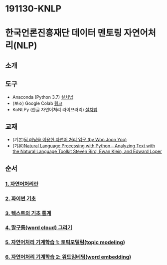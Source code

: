 # 191130-KNLP
# 한국언론진흥재단 데이터 멘토링 자연어처리(NLP)

## 소개

## 도구
* Anaconda (Python 3.7) [설치법](https://wikidocs.net/50698#1-anaconda)
* (보조) Google Colab [링크](https://colab.research.google.com/)
* KoNLPy (한글 자연어처리 라이브러리) [설치법](https://konlpy-ko.readthedocs.io/ko/v0.4.3/install/)

## 교재
* (기본)[딥 러닝을 이용한 자연어 처리 입문 (by Won Joon Yoo)](https://wikidocs.net/book/2155)
* (기본)[Natural Language Processing with Python – Analyzing Text with the Natural Language Toolkit
Steven Bird, Ewan Klein, and Edward Loper](http://www.nltk.org/book/)

## 순서
### [1. 자연어처리란](1_자연어처리란.md)

### [2. 파이썬 기초](2_파이썬기초.md)
<!-- NLTK 기반 -->

### [3. 텍스트의 기초 통계](3_텍스트기초통계.md)
<!-- NLTK 기반 -->

### [4. 말구름(word cloud) 그리기](4_말구름그리기.md)
<!-- 문레기 사례 기반 -->

### [5. 자연어처리 기계학습 1: 토픽모델링(topic modeling)](5_토픽모델링.md)
<!-- 새 사례 만들어야 -->

### [6. 자연어처리 기계학습 2: 워드임베딩(word embedding)](6_워드임베딩.md)
<!-- 동성애 기사 기반 -->


